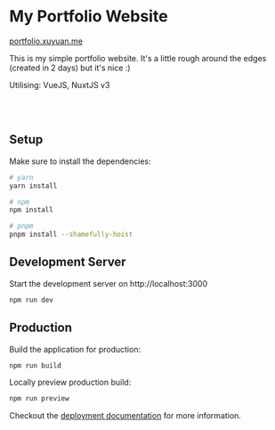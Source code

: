 # My Portfolio Website

[portfolio.xuyuan.me](https://portfolio.xuyuan.me/)

This is my simple portfolio website. It's a little rough around the edges (created in 2 days) but it's nice :)

Utilising: VueJS, NuxtJS v3

<br/><br/>

## Setup

Make sure to install the dependencies:

```bash
# yarn
yarn install

# npm
npm install

# pnpm
pnpm install --shamefully-hoist
```

## Development Server

Start the development server on http://localhost:3000

```bash
npm run dev
```

## Production

Build the application for production:

```bash
npm run build
```

Locally preview production build:

```bash
npm run preview
```

Checkout the [deployment documentation](https://v3.nuxtjs.org/guide/deploy/presets) for more information.
